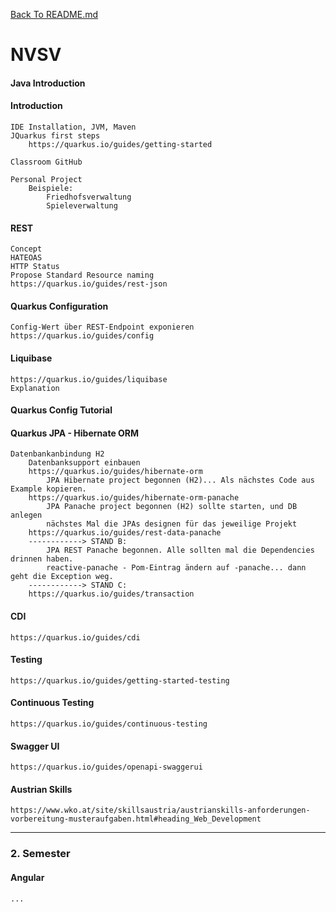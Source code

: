 [Back To README.md][back]

# NVSV

#### Java Introduction

#### Introduction

```
IDE Installation, JVM, Maven
JQuarkus first steps
	https://quarkus.io/guides/getting-started
	
Classroom GitHub

Personal Project
	Beispiele:
		Friedhofsverwaltung
		Spieleverwaltung
```

#### REST

```
Concept
HATEOAS
HTTP Status
Propose Standard Resource naming
https://quarkus.io/guides/rest-json
```

#### Quarkus Configuration

```
Config-Wert über REST-Endpoint exponieren
https://quarkus.io/guides/config
```

#### Liquibase

```
https://quarkus.io/guides/liquibase
Explanation
```

#### Quarkus Config Tutorial

#### Quarkus JPA - Hibernate ORM

```
Datenbankanbindung H2
	Datenbanksupport einbauen
	https://quarkus.io/guides/hibernate-orm
		JPA Hibernate project begonnen (H2)... Als nächstes Code aus Example kopieren.
	https://quarkus.io/guides/hibernate-orm-panache
		JPA Panache project begonnen (H2) sollte starten, und DB anlegen
		nächstes Mal die JPAs designen für das jeweilige Projekt
	https://quarkus.io/guides/rest-data-panache
	------------> STAND B:
		JPA REST Panache begonnen. Alle sollten mal die Dependencies drinnen haben.
		reactive-panache - Pom-Eintrag ändern auf -panache... dann geht die Exception weg.
	------------> STAND C:
	https://quarkus.io/guides/transaction
```

#### CDI

```
https://quarkus.io/guides/cdi
```

#### Testing

```
https://quarkus.io/guides/getting-started-testing
```

#### Continuous Testing

```
https://quarkus.io/guides/continuous-testing
```

#### Swagger UI

```
https://quarkus.io/guides/openapi-swaggerui
```



#### Austrian Skills

```
https://www.wko.at/site/skillsaustria/austrianskills-anforderungen-vorbereitung-musteraufgaben.html#heading_Web_Development
```



---

### 2. Semester

#### Angular

```
...
```



[back]: https://github.com/UnterrainerInformatik/htl

